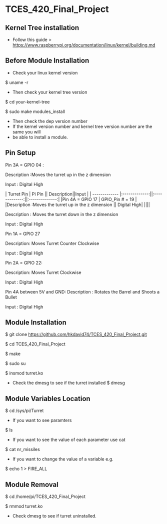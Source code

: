 # TCES_420_Final_Project

## Kernel Tree installation
* Follow this guide > https://www.raspberrypi.org/documentation/linux/kernel/building.md
## Before Module Installation
* Check your linux kernel version

$ uname -r

* Then check your kernel tree version

$ cd your-kernel-tree

$ sudo make modules_install

* Then check the dep version number
* If the kernel version number and kernel tree version number are the same you will 
* be able to install a module.
## Pin Setup
Pin 3A = GPIO 04 : 

Description :Moves the turret up in the z dimension 

Input : Digital High

| Turret Pin      | Pi Pin                  || Description||Input |
| ------------- |:-------------:||:-------------:||:--------------:|
|Pin 4A = GPIO 17 |  GPIO_Pin # = 19        | |Description :Moves the turret up in the z dimension  || Digital High|
||||

Description : Moves the turret down in the z dimension

Input : Digital High

Pin 1A = GPIO 27

Description: Moves Turret Counter Clockwise

Input : Digital High

Pin 2A = GPIO 22:

Description: Moves Turret Clockwise

Input : Digital High

Pin 4A between 5V and GND:
Description : Rotates the Barrel and Shoots a Bullet

Input : Digital High

## Module Installation
 $ git clone https://github.com/hkdavid74/TCES_420_Final_Project.git

 $ cd TCES_420_Final_Project

 $ make

 $ sudo su

 $ insmod turret.ko

* Check the dmesg to see if the turret installed
 $ dmesg

## Module Variables Location
 $ cd /sys/pi/Turret
 
* If you want to see paramters
 
 $ ls 

* If you want to see the value of each parameter use cat

 $ cat nr_missiles
* If you want to change the value of a variable e.g.

 $ echo 1 > FIRE_ALL

## Module Removal
 $ cd /home/pi/TCES_420_Final_Project

 $ rmmod turret.ko
 
* Check dmesg to see if turret uninstalled.
